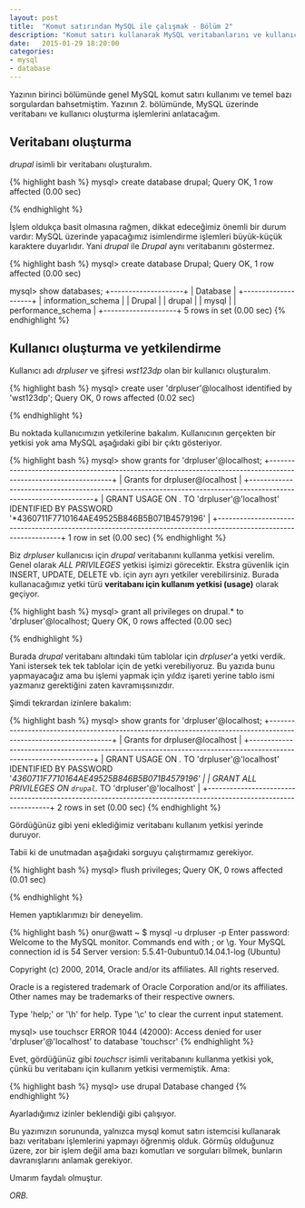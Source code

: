 ```yaml
---
layout: post
title:  "Komut satırından MySQL ile çalışmak - Bölüm 2"
description: "Komut satırı kullanarak MySQL veritabanlarını ve kullanıcılarını yönetmek - bölüm 2"
date:   2015-01-29 18:20:00
categories:
- mysql
- database
---
```


Yazının birinci bölümünde genel MySQL komut satırı kullanımı ve temel bazı sorgulardan bahsetmiştim. Yazının 2. bölümünde, MySQL üzerinde veritabanı ve kullanıcı oluşturma işlemlerini anlatacağım.

## Veritabanı oluşturma

*drupal* isimli bir veritabanı oluşturalım.

{% highlight bash %}
mysql> create database drupal;
Query OK, 1 row affected (0.00 sec)

{% endhighlight %}

İşlem oldukça basit olmasına rağmen, dikkat edeceğimiz önemli bir durum vardır: MySQL üzerinde yapacağımız isimlendirme işlemleri büyük-küçük karaktere duyarlıdır. Yani *drupal* ile *Drupal* aynı veritabanını göstermez.

{% highlight bash %}
mysql> create database Drupal;
Query OK, 1 row affected (0.00 sec)

mysql> show databases;
+--------------------+
| Database           |
+--------------------+
| information_schema |
| Drupal             |
| drupal             |
| mysql              |
| performance_schema |
+--------------------+
5 rows in set (0.00 sec)
{% endhighlight %}

## Kullanıcı oluşturma ve yetkilendirme

Kullanıcı adı *drpluser* ve şifresi *wst123dp* olan bir kullanıcı oluşturalım.

{% highlight bash %}
mysql> create user 'drpluser'@localhost identified by 'wst123dp';
Query OK, 0 rows affected (0.02 sec)

{% endhighlight %}

Bu noktada kullanıcımızın yetkilerine bakalım. Kullanıcının gerçekten bir yetkisi yok ama MySQL aşağıdaki gibi bir çıktı gösteriyor.

{% highlight bash %}
mysql> show grants for 'drpluser'@localhost;
+-----------------------------------------------------------------------------------------------------------------+
| Grants for drpluser@localhost                                                                                   |
+-----------------------------------------------------------------------------------------------------------------+
| GRANT USAGE ON *.* TO 'drpluser'@'localhost' IDENTIFIED BY PASSWORD '*4360711F7710164AE49525B846B5B071B4579196' |
+-----------------------------------------------------------------------------------------------------------------+
1 row in set (0.00 sec)
{% endhighlight %}

Biz *drpluser* kullanıcısı için *drupal* veritabanını kullanma yetkisi verelim. Genel olarak *ALL PRIVILEGES* yetkisi işimizi görecektir. Ekstra güvenlik için INSERT, UPDATE, DELETE vb. için ayrı ayrı yetkiler verebilirsiniz. Burada kullanacağımız yetki türü **veritabanı için kullanım yetkisi (usage)** olarak geçiyor.

{% highlight bash %}
mysql> grant all privileges on drupal.* to 'drpluser'@localhost;
Query OK, 0 rows affected (0.00 sec)

{% endhighlight %}

Burada *drupal* veritabanı altındaki tüm tablolar için *drpluser*'a yetki verdik. Yani istersek tek tek tablolar için de yetki verebiliyoruz. Bu yazıda bunu yapmayacağız ama bu işlemi yapmak için yıldız işareti yerine tablo ismi yazmanız gerektiğini zaten kavramışsınızdır.

Şimdi tekrardan izinlere bakalım:

{% highlight bash %}
mysql> show grants for 'drpluser'@localhost;
+-----------------------------------------------------------------------------------------------------------------+
| Grants for drpluser@localhost                                                                                   |
+-----------------------------------------------------------------------------------------------------------------+
| GRANT USAGE ON *.* TO 'drpluser'@'localhost' IDENTIFIED BY PASSWORD '*4360711F7710164AE49525B846B5B071B4579196' |
| GRANT ALL PRIVILEGES ON `drupal`.* TO 'drpluser'@'localhost'                                                    |
+-----------------------------------------------------------------------------------------------------------------+
2 rows in set (0.00 sec)
{% endhighlight %}

Gördüğünüz gibi yeni eklediğimiz veritabanı kullanım yetkisi yerinde duruyor.

Tabii ki de unutmadan aşağıdaki sorguyu çalıştırmamız gerekiyor.

{% highlight bash %}
mysql> flush privileges;
Query OK, 0 rows affected (0.01 sec)

{% endhighlight %}

Hemen yaptıklarımızı bir deneyelim.

{% highlight bash %}
onur@watt ~ $ mysql -u drpluser -p
Enter password: 
Welcome to the MySQL monitor.  Commands end with ; or \g.
Your MySQL connection id is 54
Server version: 5.5.41-0ubuntu0.14.04.1-log (Ubuntu)

Copyright (c) 2000, 2014, Oracle and/or its affiliates. All rights reserved.

Oracle is a registered trademark of Oracle Corporation and/or its
affiliates. Other names may be trademarks of their respective
owners.

Type 'help;' or '\h' for help. Type '\c' to clear the current input statement.

mysql> use touchscr
ERROR 1044 (42000): Access denied for user 'drpluser'@'localhost' to database 'touchscr'
{% endhighlight %}

Evet, gördüğünüz gibi *touchscr* isimli veritabanını kullanma yetkisi yok, çünkü bu veritabanı için kullanım yetkisi vermemiştik. Ama:

{% highlight bash %}
mysql> use drupal
Database changed
{% endhighlight %}

Ayarladığımız izinler beklendiği gibi çalışıyor.

Bu yazımızın sorununda, yalnızca mysql komut satırı istemcisi kullanarak bazı veritabanı işlemlerini yapmayı öğrenmiş olduk. Görmüş olduğunuz üzere, zor bir işlem değil ama bazı komutları ve sorguları bilmek, bunların davranışlarını anlamak gerekiyor.

Umarım faydalı olmuştur.

*ORB.*
